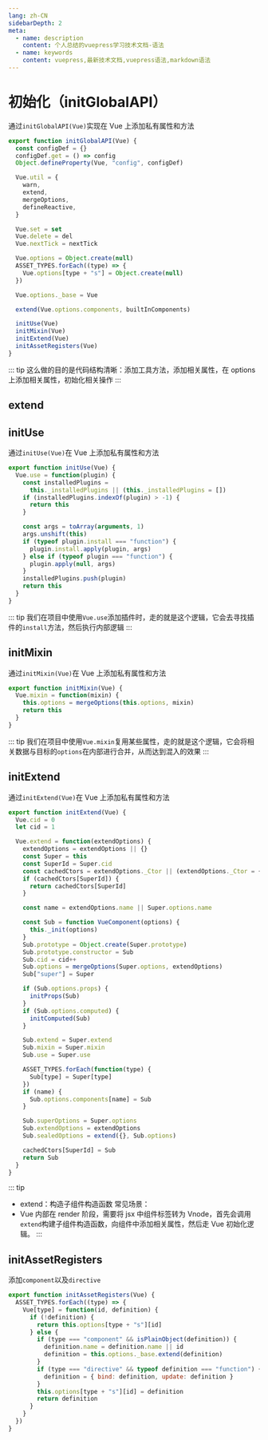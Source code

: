 ```yaml
---
lang: zh-CN
sidebarDepth: 2
meta:
  - name: description
    content: 个人总结的vuepress学习技术文档-语法
  - name: keywords
    content: vuepress,最新技术文档,vuepress语法,markdown语法
---
```


# 初始化（initGlobalAPI）

通过`initGlobalAPI(Vue)`实现在 Vue 上添加私有属性和方法

```js
export function initGlobalAPI(Vue) {
  const configDef = {}
  configDef.get = () => config
  Object.defineProperty(Vue, "config", configDef)

  Vue.util = {
    warn,
    extend,
    mergeOptions,
    defineReactive,
  }

  Vue.set = set
  Vue.delete = del
  Vue.nextTick = nextTick

  Vue.options = Object.create(null)
  ASSET_TYPES.forEach((type) => {
    Vue.options[type + "s"] = Object.create(null)
  })

  Vue.options._base = Vue

  extend(Vue.options.components, builtInComponents)

  initUse(Vue)
  initMixin(Vue)
  initExtend(Vue)
  initAssetRegisters(Vue)
}
```

::: tip
这么做的目的是代码结构清晰：添加工具方法，添加相关属性，在 options 上添加相关属性，初始化相关操作
:::

## extend

## initUse

通过`initUse(Vue)`在 Vue 上添加私有属性和方法

```js
export function initUse(Vue) {
  Vue.use = function(plugin) {
    const installedPlugins =
      this._installedPlugins || (this._installedPlugins = [])
    if (installedPlugins.indexOf(plugin) > -1) {
      return this
    }

    const args = toArray(arguments, 1)
    args.unshift(this)
    if (typeof plugin.install === "function") {
      plugin.install.apply(plugin, args)
    } else if (typeof plugin === "function") {
      plugin.apply(null, args)
    }
    installedPlugins.push(plugin)
    return this
  }
}
```

::: tip
我们在项目中使用`Vue.use`添加插件时，走的就是这个逻辑，它会去寻找插件的`install`方法，然后执行内部逻辑
:::

## initMixin

通过`initMixin(Vue)`在 Vue 上添加私有属性和方法

```js
export function initMixin(Vue) {
  Vue.mixin = function(mixin) {
    this.options = mergeOptions(this.options, mixin)
    return this
  }
}
```

::: tip
我们在项目中使用`Vue.mixin`复用某些属性，走的就是这个逻辑，它会将相关数据与目标的`options`在内部进行合并，从而达到混入的效果
:::

## initExtend

通过`initExtend(Vue)`在 Vue 上添加私有属性和方法

```js
export function initExtend(Vue) {
  Vue.cid = 0
  let cid = 1

  Vue.extend = function(extendOptions) {
    extendOptions = extendOptions || {}
    const Super = this
    const SuperId = Super.cid
    const cachedCtors = extendOptions._Ctor || (extendOptions._Ctor = {})
    if (cachedCtors[SuperId]) {
      return cachedCtors[SuperId]
    }

    const name = extendOptions.name || Super.options.name

    const Sub = function VueComponent(options) {
      this._init(options)
    }
    Sub.prototype = Object.create(Super.prototype)
    Sub.prototype.constructor = Sub
    Sub.cid = cid++
    Sub.options = mergeOptions(Super.options, extendOptions)
    Sub["super"] = Super

    if (Sub.options.props) {
      initProps(Sub)
    }
    if (Sub.options.computed) {
      initComputed(Sub)
    }

    Sub.extend = Super.extend
    Sub.mixin = Super.mixin
    Sub.use = Super.use

    ASSET_TYPES.forEach(function(type) {
      Sub[type] = Super[type]
    })
    if (name) {
      Sub.options.components[name] = Sub
    }

    Sub.superOptions = Super.options
    Sub.extendOptions = extendOptions
    Sub.sealedOptions = extend({}, Sub.options)

    cachedCtors[SuperId] = Sub
    return Sub
  }
}
```

::: tip

- extend：构造子组件构造函数
  常见场景：
- Vue 内部在 render 阶段，需要将 jsx 中组件标签转为 Vnode，首先会调用`extend`构建子组件构造函数，向组件中添加相关属性，然后走 Vue 初始化逻辑。
:::

## initAssetRegisters
添加`component`以及`directive`
```js
export function initAssetRegisters(Vue) {
  ASSET_TYPES.forEach((type) => {
    Vue[type] = function(id, definition) {
      if (!definition) {
        return this.options[type + "s"][id]
      } else {
        if (type === "component" && isPlainObject(definition)) {
          definition.name = definition.name || id
          definition = this.options._base.extend(definition)
        }
        if (type === "directive" && typeof definition === "function") {
          definition = { bind: definition, update: definition }
        }
        this.options[type + "s"][id] = definition
        return definition
      }
    }
  })
}
```

<Vssue />
